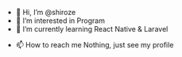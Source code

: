 - 👋 Hi, I’m @shiroze
- 👀 I’m interested in Program
- 🌱 I’m currently learning React Native & Laravel
<!--- - 💞️ I’m looking to collaborate on ... --->
- 📫 How to reach me Nothing, just see my profile

<!---
shiroze/shiroze is a ✨ special ✨ repository because its `README.md` (this file) appears on your GitHub profile.
You can click the Preview link to take a look at your changes.
--->
